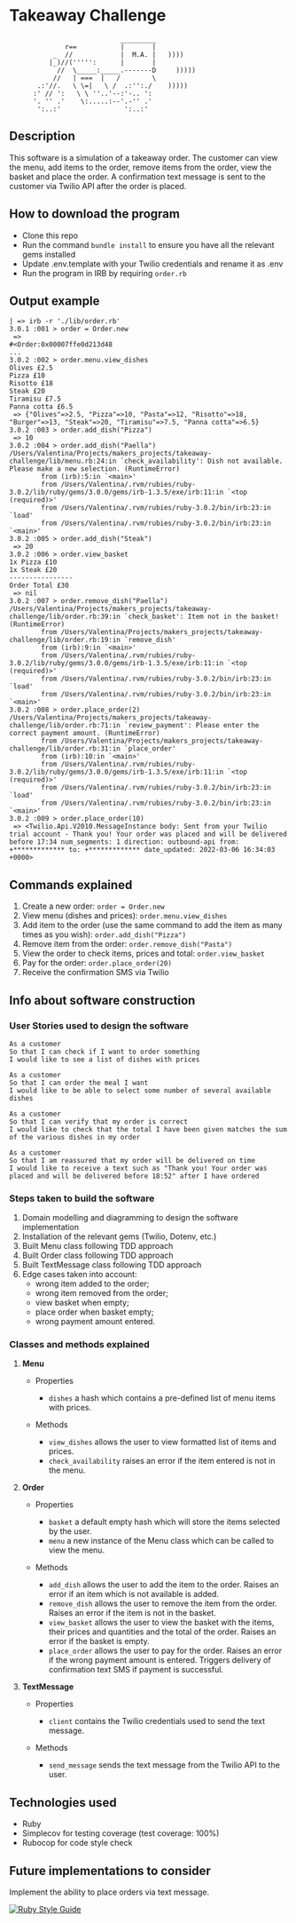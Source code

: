 Takeaway Challenge
==================
```
                            _________
              r==           |       |
           _  //            |  M.A. |   ))))
          |_)//(''''':      |       |
            //  \_____:_____.-------D     )))))
           //   | ===  |   /        \
       .:'//.   \ \=|   \ /  .:'':./    )))))
      :' // ':   \ \ ''..'--:'-.. ':
      '. '' .'    \:.....:--'.-'' .'
       ':..:'                ':..:'

 ```

Description
-------

This software is a simulation of a takeaway order. The customer can view the menu, add items to the order, remove items from the order, view the basket and place the order. A confirmation text message is sent to the customer via Twilio API after the order is placed.

How to download the program
-----
* Clone this repo
* Run the command `bundle install` to ensure you have all the relevant gems installed
* Update .env.template with your Twilio credentials and rename it as .env
* Run the program in IRB by requiring `order.rb`

Output example
-----
```shell
| => irb -r './lib/order.rb'
3.0.1 :001 > order = Order.new
 =>
#<Order:0x00007ffe0d213d48
...
3.0.2 :002 > order.menu.view_dishes
Olives £2.5
Pizza £10
Risotto £18
Steak £20
Tiramisu £7.5
Panna cotta £6.5
 => {"Olives"=>2.5, "Pizza"=>10, "Pasta"=>12, "Risotto"=>18, "Burger"=>13, "Steak"=>20, "Tiramisu"=>7.5, "Panna cotta"=>6.5}
3.0.2 :003 > order.add_dish("Pizza")
 => 10
3.0.2 :004 > order.add_dish("Paella")
/Users/Valentina/Projects/makers_projects/takeaway-challenge/lib/menu.rb:24:in `check_availability': Dish not available. Please make a new selection. (RuntimeError)
        from (irb):5:in `<main>'
        from /Users/Valentina/.rvm/rubies/ruby-3.0.2/lib/ruby/gems/3.0.0/gems/irb-1.3.5/exe/irb:11:in `<top (required)>'
        from /Users/Valentina/.rvm/rubies/ruby-3.0.2/bin/irb:23:in `load'
        from /Users/Valentina/.rvm/rubies/ruby-3.0.2/bin/irb:23:in `<main>'
3.0.2 :005 > order.add_dish("Steak")
 => 20
3.0.2 :006 > order.view_basket
1x Pizza £10
1x Steak £20
----------------
Order Total £30
 => nil
3.0.2 :007 > order.remove_dish("Paella")
/Users/Valentina/Projects/makers_projects/takeaway-challenge/lib/order.rb:39:in `check_basket': Item not in the basket! (RuntimeError)
        from /Users/Valentina/Projects/makers_projects/takeaway-challenge/lib/order.rb:19:in `remove_dish'
        from (irb):9:in `<main>'
        from /Users/Valentina/.rvm/rubies/ruby-3.0.2/lib/ruby/gems/3.0.0/gems/irb-1.3.5/exe/irb:11:in `<top (required)>'
        from /Users/Valentina/.rvm/rubies/ruby-3.0.2/bin/irb:23:in `load'
        from /Users/Valentina/.rvm/rubies/ruby-3.0.2/bin/irb:23:in `<main>'
3.0.2 :008 > order.place_order(2)
/Users/Valentina/Projects/makers_projects/takeaway-challenge/lib/order.rb:71:in `review_payment': Please enter the correct payment amount. (RuntimeError)
        from /Users/Valentina/Projects/makers_projects/takeaway-challenge/lib/order.rb:31:in `place_order'
        from (irb):10:in `<main>'
        from /Users/Valentina/.rvm/rubies/ruby-3.0.2/lib/ruby/gems/3.0.0/gems/irb-1.3.5/exe/irb:11:in `<top (required)>'
        from /Users/Valentina/.rvm/rubies/ruby-3.0.2/bin/irb:23:in `load'
        from /Users/Valentina/.rvm/rubies/ruby-3.0.2/bin/irb:23:in `<main>'
3.0.2 :009 > order.place_order(10)
 => <Twilio.Api.V2010.MessageInstance body: Sent from your Twilio trial account - Thank you! Your order was placed and will be delivered before 17:34 num_segments: 1 direction: outbound-api from: +************* to: +************* date_updated: 2022-03-06 16:34:03 +0000>
```

Commands explained
-----
1. Create a new order:
`order = Order.new`
2. View menu (dishes and prices):
`order.menu.view_dishes`
3. Add item to the order (use the same command to add the item as many times as you wish):
`order.add_dish("Pizza")`
4. Remove item from the order:
`order.remove_dish("Pasta")`
5. View the order to check items, prices and total:
`order.view_basket`
6. Pay for the order:
`order.place_order(20)`
7. Receive the confirmation SMS via Twilio

Info about software construction
-----

### User Stories used to design the software

```
As a customer
So that I can check if I want to order something
I would like to see a list of dishes with prices

As a customer
So that I can order the meal I want
I would like to be able to select some number of several available dishes

As a customer
So that I can verify that my order is correct
I would like to check that the total I have been given matches the sum of the various dishes in my order

As a customer
So that I am reassured that my order will be delivered on time
I would like to receive a text such as "Thank you! Your order was placed and will be delivered before 18:52" after I have ordered
```

### Steps taken to build the software

1. Domain modelling and diagramming to design the software implementation
2. Installation of the relevant gems (Twilio, Dotenv, etc.)
3. Built Menu class following TDD approach
4. Built Order class following TDD approach
5. Built TextMessage class following TDD approach
5. Edge cases taken into account:
    * wrong item added to the order;
    * wrong item removed from the order;
    * view basket when empty;
    * place order when basket empty; 
    * wrong payment amount entered.

### Classes and methods explained

1. **Menu**
    * Properties
        * `dishes` a hash which contains a pre-defined list of menu items with prices.

    * Methods
        * `view_dishes` allows the user to view formatted list of items and prices.
        * `check_availability` raises an error if the item entered is not in the menu.

2. **Order**
    * Properties
        * `basket` a default empty hash which will store the items selected by the user.
        * `menu` a new instance of the Menu class which can be called to view the menu.

    * Methods
        * `add_dish` allows the user to add the item to the order. Raises an error if an item which is not available is added.
        * `remove_dish` allows the user to remove the item from the order. Raises an error if the item is not in the basket.
        * `view_basket` allows the user to view the basket with the items, their prices and quantities and the total of the order. Raises an error if the basket is empty.
        * `place_order` allows the user to pay for the order. Raises an error if the wrong payment amount is entered. Triggers delivery of confirmation text SMS if payment is successful.

3. **TextMessage**
    * Properties
        * `client` contains the Twilio credentials used to send the text message.

    * Methods
        * `send_message` sends the text message from the Twilio API to the user.

Technologies used
-----
* Ruby
* Simplecov for testing coverage (test coverage: 100%)
* Rubocop for code style check

Future implementations to consider
-----
Implement the ability to place orders via text message.


[![Ruby Style Guide](https://img.shields.io/badge/code_style-rubocop-brightgreen.svg)](https://github.com/rubocop/rubocop)
